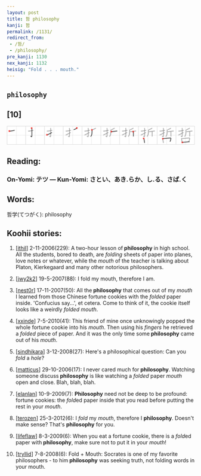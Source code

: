 ```yaml
---
layout: post
title: 哲 philosophy
kanji: 哲
permalink: /1131/
redirect_from:
 - /哲/
 - /philosophy/
pre_kanji: 1130
nex_kanji: 1132
heisig: "Fold . . . mouth."
---
```


## `philosophy`

## [10]

<div class="stroke"><img src="../images/E593B2.png" /></div>

## Reading:

### On-Yomi: テツ &mdash; Kun-Yomi: さとい、あき.らか、し.る、さば.く

## Words:

哲学(てつがく): philosophy

## Koohii stories:

1) [<a href="http://kanji.koohii.com/profile/ithil">ithil</a>] 2-11-2006(229): A two-hour lesson of<strong> philosophy</strong> in high school. All the students, bored to death, are <em>folding</em> sheets of paper into planes, love notes or whatever, while the <em>mouth</em> of the teacher is talking about Platon, Kierkegaard and many other notorious philosophers. 

2) [<a href="http://kanji.koohii.com/profile/jwy2k2">jwy2k2</a>] 19-5-2007(88): I fold my mouth, therefore I am. 

3) [<a href="http://kanji.koohii.com/profile/nest0r">nest0r</a>] 17-11-2007(50): All the<strong> philosophy</strong> that comes out of my <em>mouth</em> I learned from those Chinese fortune cookies with the <em>folded</em> paper inside. &#039;Confucius say...&#039;, et cetera. Come to think of it, the cookie itself looks like a weirdly <em>folded mouth</em>. 

4) [<a href="http://kanji.koohii.com/profile/xxinde">xxinde</a>] 7-5-2010(41): This friend of mine once unknowingly popped the whole fortune cookie into his <em>mouth</em>. Then using his <em>fingers</em> he retrieved a <em>folded</em> piece of paper. And it was the only time some<strong> philosophy</strong> came out of his <em>mouth</em>. 

5) [<a href="http://kanji.koohii.com/profile/sindhikara">sindhikara</a>] 3-12-2008(27): Here&#039;s a philosophical question: Can you <em>fold</em> a <em>hole</em>? 

6) [<a href="http://kanji.koohii.com/profile/matticus">matticus</a>] 29-10-2006(17): I never cared much for<strong> philosophy</strong>. Watching someone discuss<strong> philosophy</strong> is like watching a <em>folded</em> paper <em>mouth</em> open and close. Blah, blah, blah. 

7) [<a href="http://kanji.koohii.com/profile/elanlan">elanlan</a>] 10-9-2009(7): <strong>Philosophy</strong> need not be deep to be profound: fortune cookies: the <em>fold</em>ed paper inside that you read before putting the rest in your <em>mouth</em>. 

8) [<a href="http://kanji.koohii.com/profile/terozen">terozen</a>] 25-3-2012(6): I <em>fold</em> my <em>mouth</em>, therefore I <strong>philosophy</strong>. Doesn&#039;t make sense? That&#039;s <strong>philosophy</strong> for you. 

9) [<a href="http://kanji.koohii.com/profile/lifeflaw">lifeflaw</a>] 8-3-2009(6): When you eat a fortune cookie, there is a <em>fold</em>ed paper with<strong> philosophy</strong>, make sure not to put it in your <em>mouth</em>! 

10) [<a href="http://kanji.koohii.com/profile/tryllid">tryllid</a>] 7-8-2008(6): Fold + Mouth: Socrates is one of my favorite philosophers - to him<strong> philosophy</strong> was seeking truth, not folding words in your mouth. 
